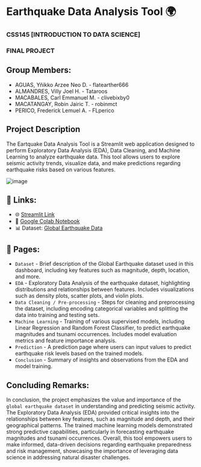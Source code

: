 # Earthquake Data Analysis Tool 🌍

### CSS145 [INTRODUCTION TO DATA SCIENCE]
### FINAL PROJECT

## Group Members:

* AGUAS, Yñikko Arzee Neo D. - flatearther666
* ALMANDRES, Villy Joel H. - Tataroos
* MACABALES, Carl Emmanuel M. - clivebixby0
* MACATANGAY, Robin Jairic T. - robinmct
* PERICO, Frederick Lemuel A. - FLperico
  
## Project Description

The Eartquake Data Analysis Tool is a Streamlit web application designed to perform Exploratory Data Analysis (EDA), Data Cleaning, and Machine Learning to analyze earthquake data. This tool allows users to explore seismic activity trends, visualize data, and make predictions regarding earthquake risks based on various features.

![image](https://github.com/user-attachments/assets/eca7d3ed-9a05-473d-8091-ac1d63f90245)

## 🔗 Links:

* 🌐 [Streamlit Link](https://earfquake-atjsxhtyuvwrcjwyfbjyx2.streamlit.app)
* 📗 [Google Colab Notebook](https://colab.research.google.com/drive/1fqo1CAWVw0KW-BDNPa6OpRO5MfBTDSc7?usp=sharing)
* 📊 Dataset: [Global Earthquake Data](https://www.kaggle.com/datasets/shreyasur965/recent-earthquakes)

## 📖 Pages:
* `Dataset` - Brief description of the Global Earthquake dataset used in this dashboard, including key features such as magnitude, depth, location, and more.
* `EDA` - Exploratory Data Analysis of the earthquake dataset, highlighting distributions and relationships between features. Includes visualizations such as density plots, scatter plots, and violin plots.
* `Data Cleaning / Pre-processing` - Steps for cleaning and preprocessing the dataset, including encoding categorical variables and splitting the data into training and testing sets.
* `Machine Learning` - Training of various supervised models, including Linear Regression and Random Forest Classifier, to predict earthquake magnitudes and tsunami occurrences. Includes model evaluation metrics and feature importance analysis.
* `Prediction` - A prediction page where users can input values to predict earthquake risk levels based on the trained models.
* `Conclusion` - Summary of insights and observations from the EDA and model training.

## Concluding Remarks:

In conclusion, the project emphasizes the value and importance of the `global earthquake dataset` in understanding and predicting seismic activity. The Exploratory Data Analysis (EDA) provided critical insights into the relationships between key features, such as magnitude and depth, and their geographical patterns. The trained machine learning models demonstrated strong predictive capabilities, particularly in forecasting earthquake magnitudes and tsunami occurrences. Overall, this tool empowers users to make informed, data-driven decisions regarding earthquake preparedness and risk management, showcasing the importance of leveraging data science in addressing natural disaster challenges.
